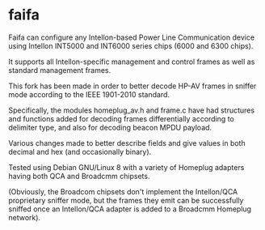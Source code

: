 # faifa
Faifa can configure any Intellon-based Power Line Communication device using Intellon INT5000 and INT6000 
series chips (6000 and 6300 chips). 

It supports all Intellon-specific management and control frames as well as standard management frames. 

This fork has been made in order to better decode HP-AV frames in sniffer mode according to the IEEE 1901-2010 standard.

Specifically, the modules homeplug_av.h and frame.c have had structures and functions added for decoding frames 
differentially according to delimiter type, and also for decoding beacon MPDU payload. 

Various changes made to better describe fields and give values in both decimal and hex (and occasionally binary).

Tested using Debian GNU/Linux 8 with a variety of Homeplug adapters having both QCA and Broadcmm chipsets.

(Obviously, the Broadcom chipsets don't implement the Intellon/QCA proprietary sniffer mode, but the frames they 
emit can be successfully sniffed once an Intellon/QCA adapter is added to a Broadcmm Homeplug network).
